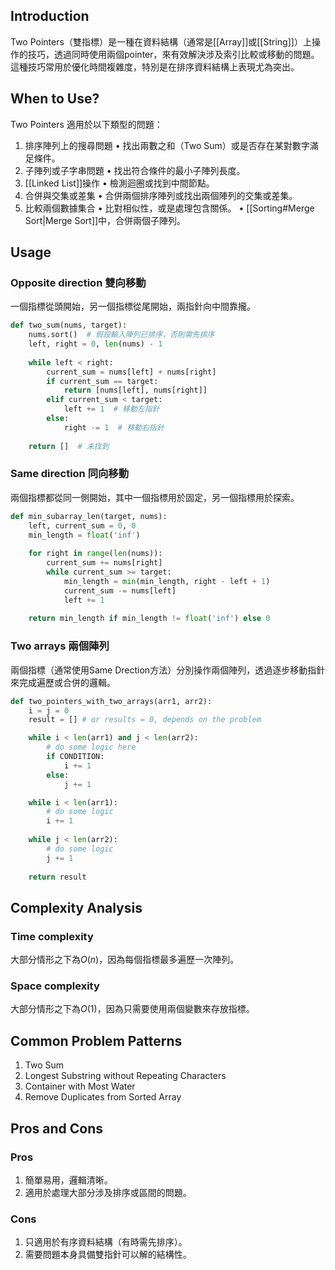 ## Introduction
Two Pointers（雙指標）是一種在資料結構（通常是[[Array]]或[[String]]）上操作的技巧，透過同時使用兩個pointer，來有效解決涉及索引比較或移動的問題。這種技巧常用於優化時間複雜度，特別是在排序資料結構上表現尤為突出。

## When to Use?
Two Pointers 適用於以下類型的問題：
1.	排序陣列上的搜尋問題
	•	找出兩數之和（Two Sum）或是否存在某對數字滿足條件。
2.	子陣列或子字串問題
	•	找出符合條件的最小子陣列長度。
3.	[[Linked List]]操作
	•	檢測迴圈或找到中間節點。
4.	合併與交集或差集
	•	合併兩個排序陣列或找出兩個陣列的交集或差集。
5. 比較兩個數據集合
	•	比對相似性，或是處理包含關係。
	•	[[Sorting#Merge Sort|Merge Sort]]中，合併兩個子陣列。

## Usage
### Opposite direction 雙向移動
一個指標從頭開始，另一個指標從尾開始，兩指針向中間靠攏。
```python
def two_sum(nums, target):
    nums.sort()  # 假設輸入陣列已排序，否則需先排序
    left, right = 0, len(nums) - 1
    
    while left < right:
        current_sum = nums[left] + nums[right]
        if current_sum == target:
            return [nums[left], nums[right]]
        elif current_sum < target:
            left += 1  # 移動左指針
        else:
            right -= 1  # 移動右指針
            
    return []  # 未找到
```

### Same direction 同向移動
兩個指標都從同一側開始，其中一個指標用於固定，另一個指標用於探索。
```python
def min_subarray_len(target, nums):
    left, current_sum = 0, 0
    min_length = float('inf')
    
    for right in range(len(nums)):
        current_sum += nums[right]
        while current_sum >= target:
            min_length = min(min_length, right - left + 1)
            current_sum -= nums[left]
            left += 1
            
    return min_length if min_length != float('inf') else 0
```

### Two arrays 兩個陣列
兩個指標（通常使用Same Drection方法）分別操作兩個陣列，透過逐步移動指針來完成遍歷或合併的邏輯。
```python
def two_pointers_with_two_arrays(arr1, arr2):
    i = j = 0
    result = [] # or results = 0, depends on the problem

    while i < len(arr1) and j < len(arr2):
        # do some logic here
        if CONDITION:
            i += 1
        else:
            j += 1

    while i < len(arr1):
        # do some logic
        i += 1
    
    while j < len(arr2):
        # do some logic
        j += 1
    
    return result
```

## Complexity Analysis
### Time complexity
大部分情形之下為$O(n)$，因為每個指標最多遍歷一次陣列。
### Space complexity
大部分情形之下為$O(1)$，因為只需要使用兩個變數來存放指標。

## Common Problem Patterns
1. Two Sum
2. Longest Substring without Repeating Characters
3. Container with Most Water
4. Remove Duplicates from Sorted Array

## Pros and Cons
### Pros
1. 簡單易用，邏輯清晰。
2. 適用於處理大部分涉及排序或區間的問題。
### Cons
1. 只適用於有序資料結構（有時需先排序）。
2. 需要問題本身具備雙指針可以解的結構性。